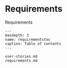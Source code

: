 # Requirements

Requirements



```{toctree}
---
maxdepth: 3
name: requirementstoc
caption: Table of contents
---

user-stories.md
requirements.md

```
